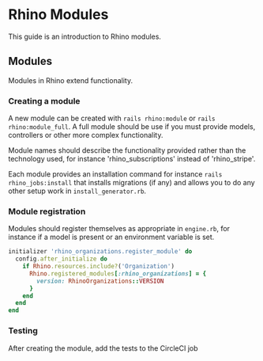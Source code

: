 # Rhino Modules

This guide is an introduction to Rhino modules.

## Modules

Modules in Rhino extend functionality.

### Creating a module

A new module can be created with `rails rhino:module` or `rails rhino:module_full`. A full module should be use if you must provide models, controllers or other more complex functionality.

Module names should describe the functionality provided rather than the technology used, for instance 'rhino_subscriptions' instead of 'rhino_stripe'.

Each module provides an installation command for instance `rails rhino_jobs:install` that installs migrations (if any) and allows you to do any other setup work in `install_generator.rb`.

### Module registration

Modules should register themselves as appropriate in `engine.rb`, for instance if a model is present or an environment variable is set.

```ruby
initializer 'rhino_organizations.register_module' do
  config.after_initialize do
    if Rhino.resources.include?('Organization')
      Rhino.registered_modules[:rhino_organizations] = {
        version: RhinoOrganizations::VERSION
      }
    end
  end
end
```

### Testing

After creating the module, add the tests to the CircleCI job
